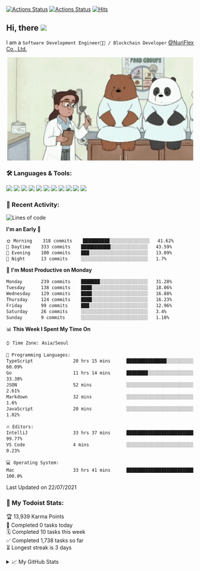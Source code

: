 
[![Actions Status](https://github.com/ddok2/ddok2/workflows/Todoist%20Readme/badge.svg)](https://github.com/ddok2/ddok2/actions)
[![Actions Status](https://github.com/ddok2/ddok2/workflows/wakatime-stats/badge.svg)](https://github.com/ddok2/ddok2/actions)
[![Hits](https://hits.seeyoufarm.com/api/count/incr/badge.svg?url=https%3A%2F%2Fgithub.com%2Fddok2&count_bg=%23FF9595&title_bg=%23555555&icon=github.svg&icon_color=%23FFFFFF&title=hits&edge_flat=false)](https://hits.seeyoufarm.com)

<!-- ![visitors](https://visitor-badge.laobi.icu/badge?page_id=ddok2.ddok2) -->
## Hi, there <img src="https://raw.githubusercontent.com/MartinHeinz/MartinHeinz/master/wave.gif" width="25px">

I am a `Software Development Engineer🧑‍💻 / Blockchain Developer` [@NuriFlex Co., Ltd.](https://nuriflex.com)


<p align="center">
<img align="center" alt="GIF" src="img/debugging.gif" />
</p>


### 🛠 Languages & Tools:
<p>
    <img src="https://img.shields.io/badge/go-%2300ADD8.svg?&style=for-the-badge&logo=go&logoColor=white"/>
    <img src="https://img.shields.io/badge/node.js%20-%2343853D.svg?&style=for-the-badge&logo=node.js&logoColor=white"/>
    <img src="https://img.shields.io/badge/javascript%20-%23323330.svg?&style=for-the-badge&logo=javascript&logoColor=%23F7DF1E"/>
    <img src="https://img.shields.io/badge/typescript%20-%23007ACC.svg?&style=for-the-badge&logo=typescript&logoColor=white"/>
    <img src="https://img.shields.io/badge/python%20-%2314354C.svg?&style=for-the-badge&logo=python&logoColor=white"/>
    <img src="https://img.shields.io/badge/react%20-%2320232a.svg?&style=for-the-badge&logo=react&logoColor=%2361DAFB"/>
    <img src="https://img.shields.io/badge/AWS%20-%23FF9900.svg?&style=for-the-badge&logo=amazon-aws&logoColor=white"/>
    <img src="https://img.shields.io/badge/Google%20Cloud%20-%234285F4.svg?&style=for-the-badge&logo=google-cloud&logoColor=white"/>
    <img src="https://img.shields.io/badge/docker%20-%230db7ed.svg?&style=for-the-badge&logo=docker&logoColor=white"/>
    <img src="https://img.shields.io/badge/kubernetes%20-%23326ce5.svg?&style=for-the-badge&logo=kubernetes&logoColor=white"/>
    <img src="https://img.shields.io/badge/ansible%20-%231A1918.svg?&style=for-the-badge&logo=ansible&logoColor=white"/>
</p>

### 🌈 Recent Activity:
<!--START_SECTION:waka-->
![Lines of code](https://img.shields.io/badge/From%20Hello%20World%20I%27ve%20Written-694143%20lines%20of%20code-blue)

**I'm an Early 🐤** 

```text
🌞 Morning    318 commits    ██████████░░░░░░░░░░░░░░░   41.62% 
🌆 Daytime    333 commits    ███████████░░░░░░░░░░░░░░   43.59% 
🌃 Evening    100 commits    ███░░░░░░░░░░░░░░░░░░░░░░   13.09% 
🌙 Night      13 commits     ░░░░░░░░░░░░░░░░░░░░░░░░░   1.7%

```
📅 **I'm Most Productive on Monday** 

```text
Monday       239 commits    ███████░░░░░░░░░░░░░░░░░░   31.28% 
Tuesday      138 commits    ████░░░░░░░░░░░░░░░░░░░░░   18.06% 
Wednesday    129 commits    ████░░░░░░░░░░░░░░░░░░░░░   16.88% 
Thursday     124 commits    ████░░░░░░░░░░░░░░░░░░░░░   16.23% 
Friday       99 commits     ███░░░░░░░░░░░░░░░░░░░░░░   12.96% 
Saturday     26 commits     ░░░░░░░░░░░░░░░░░░░░░░░░░   3.4% 
Sunday       9 commits      ░░░░░░░░░░░░░░░░░░░░░░░░░   1.18%

```


📊 **This Week I Spent My Time On** 

```text
⌚︎ Time Zone: Asia/Seoul

💬 Programming Languages: 
TypeScript               20 hrs 15 mins      ███████████████░░░░░░░░░░   60.09% 
Go                       11 hrs 14 mins      ████████░░░░░░░░░░░░░░░░░   33.38% 
JSON                     52 mins             ░░░░░░░░░░░░░░░░░░░░░░░░░   2.61% 
Markdown                 32 mins             ░░░░░░░░░░░░░░░░░░░░░░░░░   1.6% 
JavaScript               20 mins             ░░░░░░░░░░░░░░░░░░░░░░░░░   1.02%

🔥 Editors: 
IntelliJ                 33 hrs 37 mins      █████████████████████████   99.77% 
VS Code                  4 mins              ░░░░░░░░░░░░░░░░░░░░░░░░░   0.23%

💻 Operating System: 
Mac                      33 hrs 41 mins      █████████████████████████   100.0%

```


 Last Updated on 22/07/2021
<!--END_SECTION:waka-->

### 🚧 My Todoist Stats:
<!-- TODO-IST:START -->
🏆  13,939 Karma Points           
🌸  Completed 0 tasks today           
🗓  Completed 10 tasks this week           
✅  Completed 1,738 tasks so far           
⏳  Longest streak is 3 days
<!-- TODO-IST:END -->

<details>
<summary>📈 My GitHub Stats</summary>
<p align="center"> <img src="https://github-readme-stats.vercel.app/api?username=ddok2&show_icons=true" alt="ddok2" />
</details>
